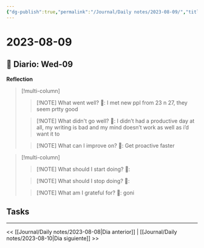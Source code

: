 ```yaml
---
{"dg-publish":true,"permalink":"/Journal/Daily notes/2023-08-09/","title":"2023-08-09","tags":["Daily"],"created":"2023-08-09T00:56:19.112-05:00","updated":"2023-08-09T21:40:54.401-05:00"}
---
```



# 2023-08-09

## 📅 Diario: Wed-09

**Reflection**

> [!multi-column]
> 
> > [!NOTE] What went well?
> > 💭: I met new ppl from 23 n 27, they seem prtty good
> 
> > [!NOTE] What didn't go well?
> > 💭: I didn’t had a productive day at all, my writing is bad and my mind doesn’t work as well as i’d want it to
> 
> > [!NOTE] What can I improve on?
> > 💭: Get proactive faster
> 

> [!multi-column]
> 
> > [!NOTE] What should I start doing?
> > 💭:
> 
> > [!NOTE] What should I stop doing?
> > 💭:
> 
> > [!NOTE] What am I grateful for?
> > 💭: goni
> 

## Tasks

- - - 

<< [[Journal/Daily notes/2023-08-08\|Dia anterior]] | [[Journal/Daily notes/2023-08-10\|Dia siguiente]] >>

